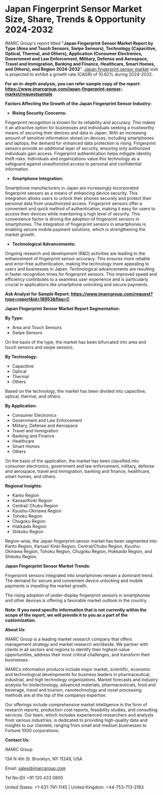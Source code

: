 ﻿# **Japan Fingerprint Sensor Market Size, Share, Trends & Opportunity 2024-2032**
IMARC Group's report titled "**Japan Fingerprint Sensor Market Report by Type (Area and Touch Sensors, Swipe Sensors), Technology (Capacitive, Optical, Thermal, and Others), Application (Consumer Electronics, Government and Law Enforcement, Military, Defense and Aerospace, Travel and Immigration, Banking and Finance, Healthcare, Smart Homes, and Others), and Region 2024-2032**". [Japan fingerprint sensor market](https://www.imarcgroup.com/japan-fingerprint-sensor-market) size is projected to exhibit a growth rate (CAGR) of 10.62% during 2024-2032.

**For an in-depth analysis, you can refer sample copy of the report: <https://www.imarcgroup.com/japan-fingerprint-sensor-market/requestsample>**

**Factors Affecting the Growth of the Japan Fingerprint Sensor Industry:**

- **Rising Security Concerns:**

Fingerprint recognition is known for its reliability and accuracy. This makes it an attractive option for businesses and individuals seeking a trustworthy means of securing their devices and data in Japan. With an increasing amount of sensitive information stored on devices, including smartphones and laptops, the demand for enhanced data protection is rising. Fingerprint sensors provide an additional layer of security, ensuring only authorized individuals gain access. Fingerprint authentication helps mitigate identity theft risks. Individuals and organizations value this technology as a safeguard against unauthorized access to personal and confidential information.

- **Smartphone Integration:**

Smartphone manufacturers in Japan are increasingly incorporated fingerprint sensors as a means of enhancing device security. This integration allows users to unlock their phones securely and protect their personal data from unauthorized access. Fingerprint sensors offer a convenient and quick method of authentication, making it easy for users to access their devices while maintaining a high level of security. This convenience factor is driving the adoption of fingerprint sensors in smartphones. The integration of fingerprint sensors in smartphones is enabling secure mobile payment solutions, which is strengthening the market growth.

- **Technological Advancements:**

Ongoing research and development (R&D) activities are leading to the enhancement of fingerprint sensor accuracy. This ensures more reliable and error-free authentication, making the technology more appealing to users and businesses in Japan. Technological advancements are resulting in faster recognition times for fingerprint sensors. This improved speed and efficiency contributes to a seamless user experience and is particularly crucial in applications like smartphone unlocking and secure payments.

**Ask Analyst for Sample Report: <https://www.imarcgroup.com/request?type=report&id=18953&flag=C>**

**Japan Fingerprint Sensor Market Report Segmentation:**

**By Type:**

- Area and Touch Sensors
- Swipe Sensors

On the basis of the type, the market has been bifurcated into area and touch sensors and swipe sensors.

**By Technology:**

- Capacitive
- Optical
- Thermal
- Others

Based on the technology, the market has been divided into capacitive, optical, thermal, and others.

**By Application:**

- Consumer Electronics
- Government and Law Enforcement
- Military, Defense and Aerospace
- Travel and Immigration
- Banking and Finance
- Healthcare
- Smart Homes
- Others

On the basis of the application, the market has been classified into consumer electronics, government and law enforcement, military, defense and aerospace, travel and immigration, banking and finance, healthcare, smart homes, and others.

**Regional Insights:**

- Kanto Region
- Kansai/Kinki Region
- Central/ Chubu Region
- Kyushu-Okinawa Region
- Tohoku Region
- Chugoku Region
- Hokkaido Region
- Shikoku Region

Region-wise, the Japan fingerprint sensor market has been segmented into Kanto Region, Kansai/ Kinki Region, Central/Chubu Region, Kyushu-Okinawa Region, Tohoku Region, Chugoku Region, Hokkaido Region, and Shikoku Region.

**Japan Fingerprint Sensor Market Trends:**

Fingerprint sensors integrated into smartphones remain a dominant trend. The demand for secure and convenient device unlocking and mobile payments is impelling the market growth.

The rising adoption of under-display fingerprint sensors in smartphones and other devices is offering a favorable market outlook in the country.

**Note: If you need specific information that is not currently within the scope of the report, we will provide it to you as a part of the customization.**

**About Us:**

IMARC Group is a leading market research company that offers management strategy and market research worldwide. We partner with clients in all sectors and regions to identify their highest-value opportunities, address their most critical challenges, and transform their businesses.

IMARCs information products include major market, scientific, economic and technological developments for business leaders in pharmaceutical, industrial, and high technology organizations. Market forecasts and industry analysis for biotechnology, advanced materials, pharmaceuticals, food and beverage, travel and tourism, nanotechnology and novel processing methods are at the top of the companys expertise.

Our offerings include comprehensive market intelligence in the form of research reports, production cost reports, feasibility studies, and consulting services. Our team, which includes experienced researchers and analysts from various industries, is dedicated to providing high-quality data and insights to our clientele, ranging from small and medium businesses to Fortune 1000 corporations.

**Contact Us:**

IMARC Group

134 N 4th St. Brooklyn, NY 11249, USA

Email: sales@imarcgroup.com

Tel No:(D) +91 120 433 0800

United States: +1-631-791-1145 | United Kingdom: +44-753-713-2163
